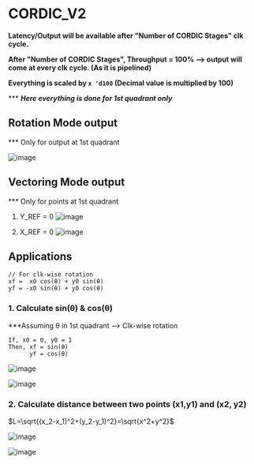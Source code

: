 # CORDIC_V2

**Latency/Output will be available after "Number of CORDIC Stages" clk cycle.**

**After "Number of CORDIC Stages", Throughput = 100% --> output will come at every clk cycle. (As it is pipelined)**

**Everything is scaled by ```x 'd100``` (Decimal value is multiplied by 100)**

*** ***Here everything is done for 1st quadrant only***
## Rotation Mode output
*** Only for output at 1st quadrant

![image](https://github.com/Sourav365/CORDIC_V2/assets/49667585/916ca9a9-2b41-4eed-a217-3a1f2561b3de)


## Vectoring Mode output
*** Only for points at 1st quadrant

1. Y_REF = 0
![image](https://github.com/Sourav365/CORDIC_V2/assets/49667585/05943814-6c49-487a-a9a5-7903c95da2b4)

1. X_REF = 0
![image](https://github.com/Sourav365/CORDIC_V2/assets/49667585/9e3d9122-652e-4cb2-9919-fe57d27a8aca)

## Applications

```
// For clk-wise rotation
xf =  x0 cos(θ) + y0 sin(θ)
yf = -x0 sin(θ) + y0 cos(θ)
```
### 1. Calculate sin(θ) & cos(θ) 

***Assuming θ in 1st quadrant --> Clk-wise rotation
```
If, x0 = 0, y0 = 1
Then, xf = sin(θ)
      yf = cos(θ)
```
![image](https://github.com/Sourav365/CORDIC_V2/assets/49667585/b9ec5ba5-902c-42a8-8cc5-1c7be6059343)

![image](https://github.com/Sourav365/CORDIC_V2/assets/49667585/3f58e2dd-6e99-4cdf-9cca-4f8c69945a3e)

### 2. Calculate distance between two points (x1,y1) and (x2, y2)

 $L=\sqrt{(x_2-x_1)^2+(y_2-y_1)^2}=\sqrt{x^2+y^2}$

![image](https://github.com/Sourav365/CORDIC_V2/assets/49667585/b3065cc2-5521-4b90-9761-f117646fd193)

![image](https://github.com/Sourav365/CORDIC_V2/assets/49667585/4a58ebf2-2c80-4887-afb4-aa3a8f6bfe56)


 
